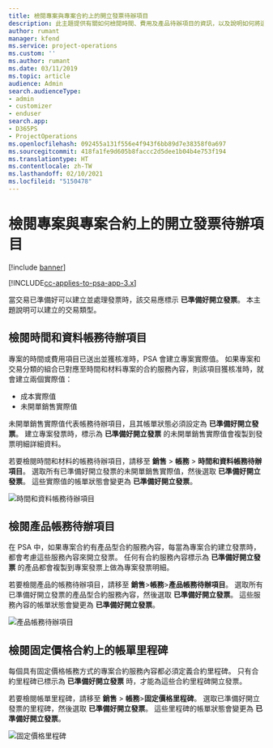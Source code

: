 ```yaml
---
title: 檢閱專案與專案合約上的開立發票待辦項目
description: 此主題提供有關如何檢閱時間、費用及產品待辦項目的資訊，以及說明如何將這些待辦項目標示為已準備好開立發票。
author: rumant
manager: kfend
ms.service: project-operations
ms.custom: ''
ms.author: rumant
ms.date: 03/11/2019
ms.topic: article
audience: Admin
search.audienceType:
- admin
- customizer
- enduser
search.app:
- D365PS
- ProjectOperations
ms.openlocfilehash: 092455a131f556e4f943f6bb89d7e38358f0a697
ms.sourcegitcommit: 418fa1fe9d605b8faccc2d5dee1b04b4e753f194
ms.translationtype: HT
ms.contentlocale: zh-TW
ms.lasthandoff: 02/10/2021
ms.locfileid: "5150478"
---
```

# <a name="review-the-invoicing-backlog-on-projects-and-project-contracts"></a>檢閱專案與專案合約上的開立發票待辦項目

[!include [banner](../includes/psa-now-project-operations.md)]

[!INCLUDE[cc-applies-to-psa-app-3.x](../includes/cc-applies-to-psa-app-3x.md)]

當交易已準備好可以建立並處理發票時，該交易應標示 **已準備好開立發票**。 本主題說明可以建立的交易類型。

## <a name="review-the-time-and-material-billing-backlog"></a>檢閱時間和資料帳務待辦項目

專案的時間或費用項目已送出並獲核准時，PSA 會建立專案實際值。 如果專案和交易分類的組合已對應至時間和材料專案的合約服務內容，則該項目獲核准時，就會建立兩個實際值：

- 成本實際值 
- 未開單銷售實際值

未開單銷售實際值代表帳務待辦項目，且其帳單狀態必須設定為 **已準備好開立發票**。 建立專案發票時，標示為 **已準備好開立發票** 的未開單銷售實際值會複製到發票明細詳細資料。

若要檢閱時間和材料的帳務待辦項目，請移至 **銷售** \> **帳務** \> **時間和資料帳務待辦項目**。 選取所有已準備好開立發票的未開單銷售實際值，然後選取 **已準備好開立發票**。 這些實際值的帳單狀態會變更為 **已準備好開立發票**。

![時間和資料帳務待辦項目](media/TMBacklog.png)

## <a name="review-the-product-billing-backlog"></a>檢閱產品帳務待辦項目

在 PSA 中，如果專案合約有產品型合約服務內容，每當為專案合約建立發票時，都會考慮這些服務內容來開立發票。 任何有合約服務內容標示為 **已準備好開立發票** 的產品都會複製到專案發票上做為專案發票明細。

若要檢閱產品的帳務待辦項目，請移至 **銷售**\>**帳務**\>**產品帳務待辦項目**。 選取所有已準備好開立發票的產品型合約服務內容，然後選取 **已準備好開立發票**。 這些服務內容的帳單狀態會變更為 **已準備好開立發票**。

![產品帳務待辦項目](media/ProductBacklog.png)

## <a name="review-billing-milestones-on-fixed-price-contracts"></a>檢閱固定價格合約上的帳單里程碑

每個具有固定價格帳務方式的專案合約服務內容都必須定義合約里程碑。 只有合約里程碑已標示為 **已準備好開立發票** 時，才能為這些合約里程碑開立發票。 

若要檢閱帳單里程碑，請移至 **銷售** \> **帳務**\>**固定價格里程碑**。 選取已準備好開立發票的里程碑，然後選取 **已準備好開立發票**。 這些里程碑的帳單狀態會變更為 **已準備好開立發票**。

![固定價格里程碑](media/FPBacklog.png)
